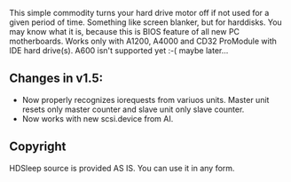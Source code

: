 This simple commodity turns your hard drive motor off if not used for a 
given period of time. Something like screen blanker, but for harddisks.
You may know what it is, because this is BIOS feature of all new PC
motherboards. Works only with A1200, A4000 and CD32 ProModule with IDE
hard drive(s). A600 isn't supported yet :-( maybe later...

Changes in v1.5:
----------------
- Now properly recognizes iorequests from variuos units. Master unit resets only master counter and slave unit only slave counter.
- Now works with new scsi.device from AI.

Copyright
---------
HDSleep source is provided AS IS. You can use it in any form.
